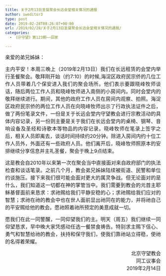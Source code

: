 ```yaml
---
title: 关于2月13日圣餐聚会长远会堂相关情况的通报
author: sweditor3
type: post
date: 2019-02-28T08:26:07+00:00
url: /2019/02/28/关于2月13日圣餐聚会长远会堂相关情况的通报/
categories:
  - 《＠守望》第123期——回家

---
```

<p style="text-align: justify;">
  <span style="font-size: 12pt;">亲爱的弟兄姊妹：</span>
</p>

<p style="text-align: justify;">
  <span style="font-size: 12pt;">主内平安！本周三晚上（2019年2月13日）我们在长远租赁的会堂内举行圣餐聚会。敬拜刚开始（约7:10）的时候,海淀区政府民宗侨的几位工作人员带着几个保安进入我们的聚会场所。他们表示要跟晓峰牧师谈话，随后两位工作人员和晓峰牧师进入南侧的小房间内。同时会堂内的敬拜继续进行。期间，其他的政府工作人员在房间内观察、拍照。海淀区政府民宗侨的两位工作人员在向晓峰牧师出示了行政执法证件之后，做了两份笔录文件，一份是关于长远会堂内守望教会进行宗教活动的具体内容记录，另一份则主要是关于我们在长远会堂内的桌椅、钢琴、音响设备及圣经和诗歌本等物品的内容记录。晓峰牧师在笔录上签字之后，相关人员即离去，谈话时间持续约20分钟。除进入房间内约十位工作人员外，外面还有一些政府人员。他们离开后，晓峰牧师照原本的安排继续分享信息并主礼圣餐，聚会于晚上9点结束。</span>
</p>

<p style="text-align: justify;">
  <span style="font-size: 12pt;">这是教会自2010年以来第一次在聚会当中直接面对来自政府部门的执法检查和谈话笔录。之前几个月，教会弟兄姊妹陆续被街道、民警和单位约谈施压。接下来我们很可能会面对更大的属灵争战。但无论面对的是什么，我们知道这一切都在神的掌管当中。我们需要到教会的元首主耶稣基督面前来恳求：求祂赐给我们平静安稳的心；求祂赐给我们应对的智慧；求祂在祂的教会中也在世人面前显出祂同在的能力，并将祂自己的平安赐给他的教会。愿祂照着祂所预定的美意成就一切。</span>
</p>

<p style="text-align: justify;">
  <span style="font-size: 12pt;">愿我们在此一同警醒，一同仰望我们的主。明天（周五）我们继续一同仰望恳求，早中晚大家凭感动任选一餐禁食祷告。特别求主赐下信心、勇气和智慧给祂的教会，扶持和保守我们，使我们靠祂站立得稳，使祂的名得着荣耀。</span>
</p>

<p style="text-align: right;">
  <span style="font-size: 12pt;">北京守望教会 </span><br /> <span style="font-size: 12pt;">同工议事会</span><br /> <span style="font-size: 12pt;">2019年2月14日</span>
</p>